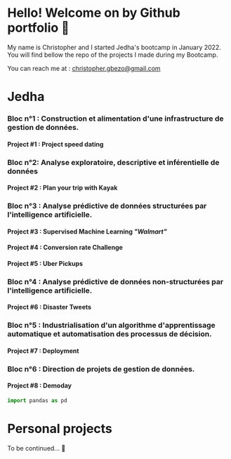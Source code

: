 

# Hello! Welcome on by Github portfolio 🙂

My name is Christopher and I started Jedha's bootcamp in January 2022. You will find bellow the repo of the projects I made during my Bootcamp.

You can reach me at : christopher.gbezo@gmail.com


# Jedha

### **Bloc n°1 : Construction et alimentation d'une infrastructure de gestion de données.**

#### Project #1 : Project speed dating

### **Bloc n°2: Analyse exploratoire, descriptive et inférentielle de données**

#### Project #2 : Plan your trip with Kayak

### **Bloc n°3 : Analyse prédictive de données structurées par l'intelligence artificielle.**

#### Project #3 : Supervised Machine Learning *"Walmart"*

#### Project #4 : Conversion rate Challenge

#### Project #5 : Uber Pickups

### **Bloc n°4 : Analyse prédictive de données non-structurées par l'intelligence artificielle.**

#### Project #6 : Disaster Tweets

### **Bloc n°5 : Industrialisation d'un algorithme d'apprentissage automatique et automatisation des processus de décision.**

#### Project #7 : Deployment

### **Bloc n°6 : Direction de projets de gestion de données.**

#### Project #8 : Demoday




```python 
import pandas as pd

```



# Personal projects
To be continued... 🚀
